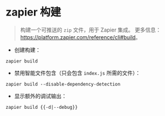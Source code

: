 # zapier 构建

> 构建一个可推送的 `zip` 文件，用于 Zapier 集成。
> 更多信息：<https://platform.zapier.com/reference/cli#build>。

- 创建构建：

`zapier build`

- 禁用智能文件包含（只会包含 `index.js` 所需的文件）：

`zapier build --disable-dependency-detection`

- 显示额外的调试输出：

`zapier build {{-d|--debug}}`